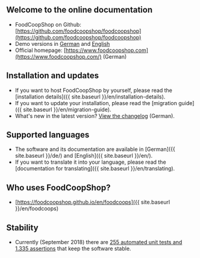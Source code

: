 
## Welcome to the online documentation

* FoodCoopShop on Github: [https://github.com/foodcoopshop/foodcoopshop](https://github.com/foodcoopshop/foodcoopshop)
* Demo versions in [German](https://demo-de.foodcoopshop.com) and [English](https://demo-en.foodcoopshop.com)
* Official homepage: [https://www.foodcoopshop.com](https://www.foodcoopshop.com/) (German)

## Installation and updates

* If you want to host FoodCoopShop by yourself, please read the [installation details]({{ site.baseurl }}/en/installation-details).
* If you want to update your installation, please read the [migration guide]({{ site.baseurl }}/en/migration-guide).
* What's new in the latest version? [View the changelog]({{{site.repo_url}}/blob/master/CHANGELOG.md) (German).

## Supported languages

* The software and its documentation are available in [German]({{ site.baseurl }}/de/) and [English]({{ site.baseurl }}/en/). 
* If you want to translate it into your language, please read the [documentation for translating]({{ site.baseurl }}/en/translating).

## Who uses FoodCoopShop?

* [https://foodcoopshop.github.io/en/foodcoops]({{ site.baseurl }}/en/foodcoops)

## Stability

* Currently (September 2018) there are [255 automated unit tests and 1.335 assertions](https://travis-ci.org/foodcoopshop/foodcoopshop/builds) that keep the software stable.